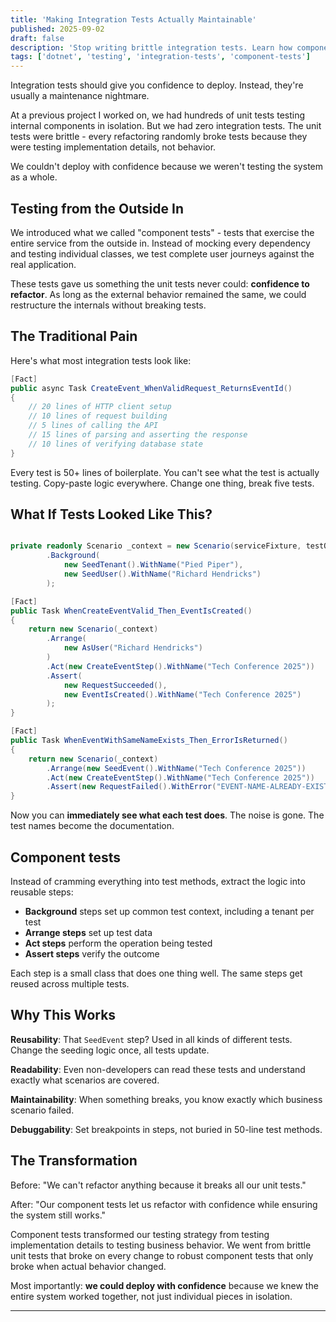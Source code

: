 ```yaml
---
title: 'Making Integration Tests Actually Maintainable'
published: 2025-09-02
draft: false
description: 'Stop writing brittle integration tests. Learn how component tests makes your tests readable, reusable, and actually maintainable.'
tags: ['dotnet', 'testing', 'integration-tests', 'component-tests']
---
```


Integration tests should give you confidence to deploy. Instead, they're usually a maintenance nightmare.

At a previous project I worked on, we had hundreds of unit tests testing internal components in isolation. But we had zero integration tests. The unit tests were brittle - every refactoring randomly broke tests because they were testing implementation details, not behavior.

We couldn't deploy with confidence because we weren't testing the system as a whole.

## Testing from the Outside In

We introduced what we called "component tests" - tests that exercise the entire service from the outside in. Instead of mocking every dependency and testing individual classes, we test complete user journeys against the real application.

These tests gave us something the unit tests never could: **confidence to refactor**. As long as the external behavior remained the same, we could restructure the internals without breaking tests.

## The Traditional Pain

Here's what most integration tests look like:

```csharp
[Fact]
public async Task CreateEvent_WhenValidRequest_ReturnsEventId()
{
    // 20 lines of HTTP client setup
    // 10 lines of request building  
    // 5 lines of calling the API
    // 15 lines of parsing and asserting the response
    // 10 lines of verifying database state
}
```

Every test is 50+ lines of boilerplate. You can't see what the test is actually testing. Copy-paste logic everywhere. Change one thing, break five tests.

## What If Tests Looked Like This?

```csharp

private readonly Scenario _context = new Scenario(serviceFixture, testOutputHelper)
        .Background(
            new SeedTenant().WithName("Pied Piper"),
            new SeedUser().WithName("Richard Hendricks")
        );

[Fact]
public Task WhenCreateEventValid_Then_EventIsCreated()
{
    return new Scenario(_context)
        .Arrange(
            new AsUser("Richard Hendricks")
        )
        .Act(new CreateEventStep().WithName("Tech Conference 2025"))
        .Assert(
            new RequestSucceeded(),
            new EventIsCreated().WithName("Tech Conference 2025")
        );
}

[Fact]
public Task WhenEventWithSameNameExists_Then_ErrorIsReturned()
{
    return new Scenario(_context)
        .Arrange(new SeedEvent().WithName("Tech Conference 2025"))
        .Act(new CreateEventStep().WithName("Tech Conference 2025"))
        .Assert(new RequestFailed().WithError("EVENT-NAME-ALREADY-EXISTS"));
}
```

Now you can **immediately see what each test does**. The noise is gone. The test names become the documentation.

## Component tests

Instead of cramming everything into test methods, extract the logic into reusable steps:

- **Background** steps set up common test context, including a tenant per test
- **Arrange steps** set up test data
- **Act steps** perform the operation being tested  
- **Assert steps** verify the outcome

Each step is a small class that does one thing well. The same steps get reused across multiple tests.

## Why This Works

**Reusability**: That `SeedEvent` step? Used in all kinds of different tests. Change the seeding logic once, all tests update.

**Readability**: Even non-developers can read these tests and understand exactly what scenarios are covered.

**Maintainability**: When something breaks, you know exactly which business scenario failed.

**Debuggability**: Set breakpoints in steps, not buried in 50-line test methods.

## The Transformation

Before: "We can't refactor anything because it breaks all our unit tests."

After: "Our component tests let us refactor with confidence while ensuring the system still works."

Component tests transformed our testing strategy from testing implementation details to testing business behavior. We went from brittle unit tests that broke on every change to robust component tests that only broke when actual behavior changed.

Most importantly: **we could deploy with confidence** because we knew the entire system worked together, not just individual pieces in isolation.

---
